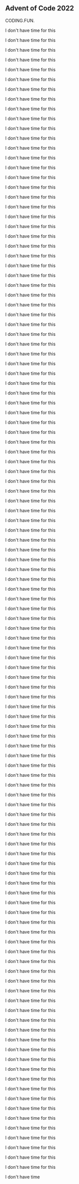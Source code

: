 ## Advent of Code 2022

CODING.FUN.

I don't have time for this

I don't have time for this

I don't have time for this

I don't have time for this

I don't have time for this

I don't have time for this

I don't have time for this

I don't have time for this

I don't have time for this

I don't have time for this

I don't have time for this

I don't have time for this

I don't have time for this

I don't have time for this

I don't have time for this

I don't have time for this

I don't have time for this

I don't have time for this

I don't have time for this

I don't have time for this

I don't have time for this

I don't have time for this

I don't have time for this

I don't have time for this

I don't have time for this

I don't have time for this

I don't have time for this

I don't have time for this

I don't have time for this

I don't have time for this

I don't have time for this

I don't have time for this

I don't have time for this

I don't have time for this

I don't have time for this

I don't have time for this

I don't have time for this

I don't have time for this

I don't have time for this

I don't have time for this

I don't have time for this

I don't have time for this

I don't have time for this

I don't have time for this

I don't have time for this

I don't have time for this

I don't have time for this

I don't have time for this

I don't have time for this

I don't have time for this

I don't have time for this

I don't have time for this

I don't have time for this

I don't have time for this

I don't have time for this

I don't have time for this

I don't have time for this

I don't have time for this

I don't have time for this

I don't have time for this

I don't have time for this

I don't have time for this

I don't have time for this

I don't have time for this

I don't have time for this

I don't have time for this

I don't have time for this

I don't have time for this

I don't have time for this

I don't have time for this

I don't have time for this

I don't have time for this

I don't have time for this

I don't have time for this

I don't have time for this

I don't have time for this

I don't have time for this

I don't have time for this

I don't have time for this

I don't have time for this

I don't have time for this

I don't have time for this

I don't have time for this

I don't have time for this

I don't have time for this

I don't have time for this

I don't have time for this

I don't have time for this

I don't have time for this

I don't have time for this

I don't have time for this

I don't have time for this

I don't have time for this

I don't have time for this

I don't have time for this

I don't have time for this

I don't have time for this

I don't have time for this

I don't have time for this

I don't have time for this

I don't have time for this

I don't have time for this

I don't have time for this

I don't have time for this

I don't have time for this

I don't have time for this

I don't have time for this

I don't have time for this

I don't have time for this

I don't have time for this

I don't have time for this

I don't have time for this

I don't have time for this

I don't have time for this

I don't have time for this

I don't have time for this

I don't have time for this

I don't have time
